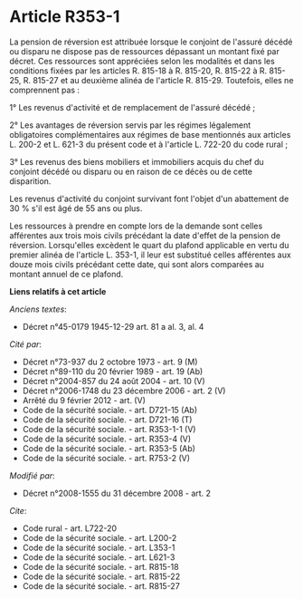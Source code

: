 # Article R353-1

La pension de réversion est attribuée lorsque le conjoint de l'assuré décédé ou disparu ne dispose pas de ressources
dépassant un montant fixé par décret. Ces ressources sont appréciées selon les modalités et dans les conditions fixées par
les articles R. 815-18 à R. 815-20, R. 815-22 à R. 815-25, R. 815-27 et au deuxième alinéa de l'article R. 815-29. Toutefois,
elles ne comprennent pas : 

1° Les revenus d'activité et de remplacement de l'assuré décédé ; 

2° Les avantages de réversion servis par les régimes légalement obligatoires complémentaires aux régimes de base mentionnés
aux articles L. 200-2 et L. 621-3 du présent code et à l'article L. 722-20 du code rural ; 

3° Les revenus des biens mobiliers et immobiliers acquis du chef du conjoint décédé ou disparu ou en raison de ce décès ou de
cette disparition. 

Les revenus d'activité du conjoint survivant font l'objet d'un abattement de 30 % s'il est âgé de 55 ans ou plus. 

Les ressources à prendre en compte lors de la demande sont celles afférentes aux trois mois civils précédant la date d'effet
de la pension de réversion. Lorsqu'elles excèdent le quart du plafond applicable en vertu du premier alinéa de l'article L.
353-1, il leur est substitué celles afférentes aux douze mois civils précédant cette date, qui sont alors comparées au
montant annuel de ce plafond.

**Liens relatifs à cet article**

_Anciens textes_:

  - Décret n°45-0179 1945-12-29 art. 81 a al. 3, al. 4

_Cité par_:

  - Décret n°73-937 du 2 octobre 1973 - art. 9 (M)
  - Décret n°89-110 du 20 février 1989 - art. 19 (Ab)
  - Décret n°2004-857 du 24 août 2004 - art. 10 (V)
  - Décret n°2006-1748 du 23 décembre 2006 - art. 2 (V)
  - Arrêté du 9 février 2012 - art. (V)
  - Code de la sécurité sociale. - art. D721-15 (Ab)
  - Code de la sécurité sociale. - art. D721-16 (T)
  - Code de la sécurité sociale. - art. R353-1-1 (V)
  - Code de la sécurité sociale. - art. R353-4 (V)
  - Code de la sécurité sociale. - art. R353-5 (Ab)
  - Code de la sécurité sociale. - art. R753-2 (V)

_Modifié par_:

  - Décret n°2008-1555 du 31 décembre 2008 - art. 2

_Cite_:

  - Code rural - art. L722-20
  - Code de la sécurité sociale. - art. L200-2
  - Code de la sécurité sociale. - art. L353-1
  - Code de la sécurité sociale. - art. L621-3
  - Code de la sécurité sociale. - art. R815-18
  - Code de la sécurité sociale. - art. R815-22
  - Code de la sécurité sociale. - art. R815-27
